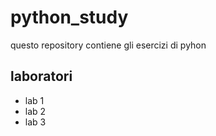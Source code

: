 # python_study

questo repository contiene gli esercizi di pyhon

## laboratori

* lab 1
* lab 2
* lab 3